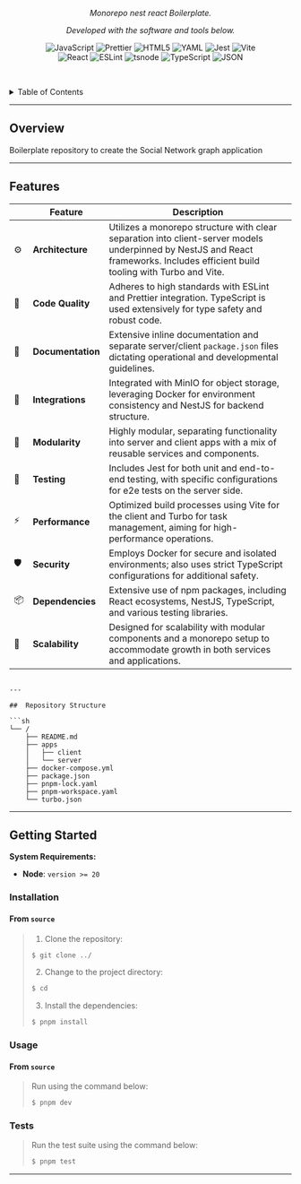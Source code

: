 <p align="center">
    <em>Monorepo nest react Boilerplate.</em>
</p>
<p align="center">
	<!-- local repository, no metadata badges. -->
<p>
<p align="center">
		<em>Developed with the software and tools below.</em>
</p>
<p align="center">
	<img src="https://img.shields.io/badge/JavaScript-F7DF1E.svg?style=default&logo=JavaScript&logoColor=black" alt="JavaScript">
	<img src="https://img.shields.io/badge/Prettier-F7B93E.svg?style=default&logo=Prettier&logoColor=black" alt="Prettier">
	<img src="https://img.shields.io/badge/HTML5-E34F26.svg?style=default&logo=HTML5&logoColor=white" alt="HTML5">
	<img src="https://img.shields.io/badge/YAML-CB171E.svg?style=default&logo=YAML&logoColor=white" alt="YAML">
	<img src="https://img.shields.io/badge/Jest-C21325.svg?style=default&logo=Jest&logoColor=white" alt="Jest">
	<img src="https://img.shields.io/badge/Vite-646CFF.svg?style=default&logo=Vite&logoColor=white" alt="Vite">
	<br>
	<img src="https://img.shields.io/badge/React-61DAFB.svg?style=default&logo=React&logoColor=black" alt="React">
	<img src="https://img.shields.io/badge/ESLint-4B32C3.svg?style=default&logo=ESLint&logoColor=white" alt="ESLint">
	<img src="https://img.shields.io/badge/tsnode-3178C6.svg?style=default&logo=ts-node&logoColor=white" alt="tsnode">
	<img src="https://img.shields.io/badge/TypeScript-3178C6.svg?style=default&logo=TypeScript&logoColor=white" alt="TypeScript">
	<img src="https://img.shields.io/badge/JSON-000000.svg?style=default&logo=JSON&logoColor=white" alt="JSON">
</p>

<br><!-- TABLE OF CONTENTS -->

<details>
  <summary>Table of Contents</summary><br>

- [Overview](#overview)
- [Features](#features)
- [Getting Started](#getting-started)
  - [Installation](#installation)
  - [Usage](#usage)
  - [Tests](#tests)

</details>
<hr>

## Overview

Boilerplate repository to create the Social Network graph application

---

## Features

|     | Feature           | Description                                                                                                                                                                     |
| --- | ----------------- | ------------------------------------------------------------------------------------------------------------------------------------------------------------------------------- |
| ⚙️  | **Architecture**  | Utilizes a monorepo structure with clear separation into client-server models underpinned by NestJS and React frameworks. Includes efficient build tooling with Turbo and Vite. |
| 🔩  | **Code Quality**  | Adheres to high standards with ESLint and Prettier integration. TypeScript is used extensively for type safety and robust code.                                                 |
| 📄  | **Documentation** | Extensive inline documentation and separate server/client `package.json` files dictating operational and developmental guidelines.                                              |
| 🔌  | **Integrations**  | Integrated with MinIO for object storage, leveraging Docker for environment consistency and NestJS for backend structure.                                                       |
| 🧩  | **Modularity**    | Highly modular, separating functionality into server and client apps with a mix of reusable services and components.                                                            |
| 🧪  | **Testing**       | Includes Jest for both unit and end-to-end testing, with specific configurations for e2e tests on the server side.                                                              |
| ⚡️ | **Performance**   | Optimized build processes using Vite for the client and Turbo for task management, aiming for high-performance operations.                                                      |
| 🛡️  | **Security**      | Employs Docker for secure and isolated environments; also uses strict TypeScript configurations for additional safety.                                                          |
| 📦  | **Dependencies**  | Extensive use of npm packages, including React ecosystems, NestJS, TypeScript, and various testing libraries.                                                                   |
| 🚀  | **Scalability**   | Designed for scalability with modular components and a monorepo setup to accommodate growth in both services and applications.                                                  |

````

---

##  Repository Structure

```sh
└── /
    ├── README.md
    ├── apps
    │   ├── client
    │   └── server
    ├── docker-compose.yml
    ├── package.json
    ├── pnpm-lock.yaml
    ├── pnpm-workspace.yaml
    └── turbo.json
````

---

## Getting Started

**System Requirements:**

- **Node**: `version >= 20`

### Installation

<h4>From <code>source</code></h4>

> 1. Clone the repository:
>
> ```bash
> $ git clone ../
> ```
>
> 2. Change to the project directory:
>
> ```bash
> $ cd
> ```
>
> 3. Install the dependencies:
>
> ```bash
> $ pnpm install
> ```

### Usage

<h4>From <code>source</code></h4>

> Run using the command below:
>
> ```bash
> $ pnpm dev
> ```

### Tests

> Run the test suite using the command below:
>
> ```bash
> $ pnpm test
> ```

---

